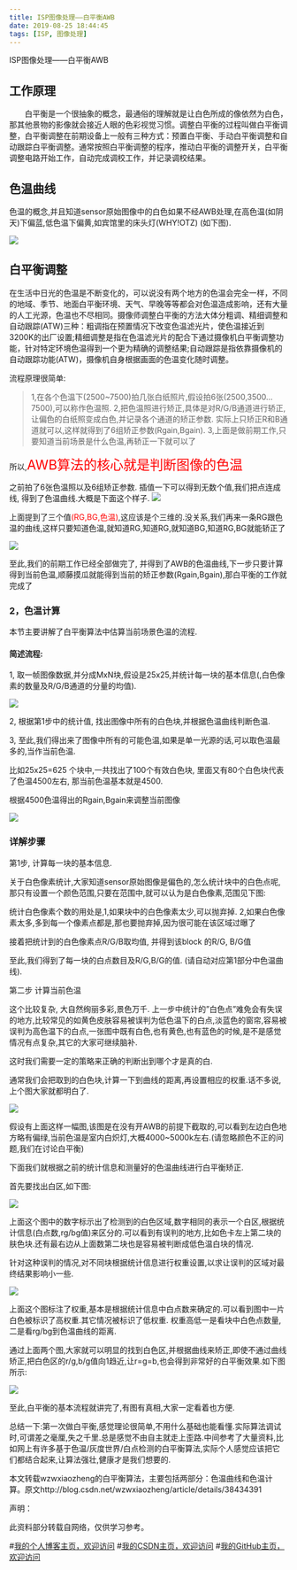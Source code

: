 ```yaml
---
title: ISP图像处理——白平衡AWB
date: 2019-08-25 18:44:45
tags: [ISP, 图像处理]
---
```


ISP图像处理——白平衡AWB
<!--more-->

## 工作原理
　　白平衡是一个很抽象的概念，最通俗的理解就是让白色所成的像依然为白色，那其他景物的影像就会接近人眼的色彩视觉习惯。调整白平衡的过程叫做白平衡调整，白平衡调整在前期设备上一般有三种方式：预置白平衡、手动白平衡调整和自动跟踪白平衡调整。通常按照白平衡调整的程序，推动白平衡的调整开关，白平衡调整电路开始工作，自动完成调校工作，并记录调校结果。

## 色温曲线

色温的概念,并且知道sensor原始图像中的白色如果不经AWB处理,在高色温(如阴天)下偏蓝,低色温下偏黄,如宾馆里的床头灯(WHY!OTZ) (如下图).

  ![](https://img-blog.nos-eastchina1.126.net/blog/BLOG_AWB_1.jpeg)



## 白平衡调整
在生活中日光的色温是不断变化的，可以说没有两个地方的色温会完全一样，不同的地域、季节、地面白平衡环境、天气、早晚等等都会对色温造成影响，还有大量的人工光源，色温也不尽相同。摄像师调整白平衡的方法大体分粗调、精细调整和自动跟踪(ATW)三种：粗调指在预置情况下改变色温滤光片，使色温接近到3200K的出厂设置;精细调整是指在色温滤光片的配合下通过摄像机白平衡调整功能，针对特定环境色温得到一个更为精确的调整结果;自动跟踪是指依靠摄像机的自动跟踪功能(ATW)，摄像机自身根据画面的色温变化随时调整。
 

流程原理很简单:

>1,在各个色温下(2500~7500)拍几张白纸照片,假设拍6张(2500,3500…7500),可以称作色温照.
2,把色温照进行矫正,具体是对R/G/B通道进行轿正,让偏色的白纸照变成白色,并记录各个通道的矫正参数.
 实际上只矫正R和B通道就可以,这样就得到了6组矫正参数(Rgain,Bgain).
3,上面是做前期工作,只要知道当前场景是什么色温,再轿正一下就可以了

所以,<font size=5 color=red>AWB算法的核心就是判断图像的色温</font>

之前拍了6张色温照以及6组矫正参数. 插值一下可以得到无数个值,我们把点连成线, 得到了色温曲线.大概是下面这个样子.
![](http://img.blog.csdn.net/20140808093139634)

上面提到了三个值<font color=red>(RG,BG,色温)</font>,这应该是个三维的.没关系,我们再来一条RG跟色温的曲线,这样只要知道色温,就知道RG,知道RG,就知道BG,知道RG,BG就能轿正了

 ![](http://img.blog.csdn.net/20140808093207074?watermark/2/text/aHR0cDovL2Jsb2cuY3Nkbi5uZXQvd3p3eGlhb3poZW5n/font/5a6L5L2T/fontsize/400/fill/I0JBQkFCMA==/dissolve/70/gravity/Center)

至此,我们的前期工作已经全部做完了, 并得到了AWB的色温曲线,下一步只要计算得到当前色温,顺藤摸瓜就能得到当前的矫正参数(Rgain,Bgain),那白平衡的工作就完成了

### 2，色温计算

本节主要讲解了白平衡算法中估算当前场景色温的流程.

#### 简述流程:

1, 取一帧图像数据,并分成MxN块,假设是25x25,并统计每一块的基本信息(,白色像素的数量及R/G/B通道的分量的均值).

 ![](https://img-blog.nos-eastchina1.126.net/blog/BLOG_AWB_2.jpeg)

2, 根据第1步中的统计值, 找出图像中所有的白色块,并根据色温曲线判断色温.

3, 至此,我们得出来了图像中所有的可能色温,如果是单一光源的话,可以取色温最多的,当作当前色温.

   比如25x25=625 个块中,一共找出了100个有效白色块, 里面又有80个白色块代表了色温4500左右, 那当前色温基本就是4500.

   根据4500色温得出的Rgain,Bgain来调整当前图像

![](http://img.blog.csdn.net/20141029145413687?watermark/2/text/aHR0cDovL2Jsb2cuY3Nkbi5uZXQvd3p3eGlhb3poZW5n/font/5a6L5L2T/fontsize/400/fill/I0JBQkFCMA==/dissolve/70/gravity/Center)

### 详解步骤

第1步, 计算每一块的基本信息.

  
关于白色像素统计,大家知道sensor原始图像是偏色的,怎么统计块中的白色点呢,那只有设置一个颜色范围,只要在范围中,就可以认为是白色像素,范围见下图:



统计白色像素个数的用处是,1,如果块中的白色像素太少,可以抛弃掉. 2,如果白色像素太多,多到每一个像素点都是,那也要抛弃掉,因为很可能在该区域过曝了

   接着把统计到的白色像素点R/G/B取均值, 并得到该block 的R/G,  B/G值

   至此,我们得到了每一块的白点数目及R/G,B/G的值. (请自动对应第1部分中色温曲线).

 

第二步 计算当前色温

   这个比较复杂, 大自然绚丽多彩,景色万千. 上一步中统计的”白色点”难免会有失误的地方,比较常见的如黄色皮肤容易被误判为低色温下的白点,淡蓝色的窗帘,容易被误判为高色温下的白点,一张图中既有白色,也有黄色,也有蓝色的时候,是不是感觉情况有点复杂,其它的大家可继续脑补.

   这时我们需要一定的策略来正确的判断出到哪个才是真的白.

   通常我们会把取到的白色块,计算一下到曲线的距离,再设置相应的权重.话不多说,上个图大家就都明白了.



![](https://img-blog.nos-eastchina1.126.net/blog/BLOG_AWB_SE1.jpeg)



假设有上面这样一幅图,该图是在没有开AWB的前提下截取的,可以看到左边白色地方略有偏绿,当前色温是室内白炽灯,大概4000~5000k左右.(请忽略颜色不正的问题,我们在讨论白平衡)

下面我们就根据之前的统计信息和测量好的色温曲线进行白平衡矫正.

首先要找出白区,如下图:


![](https://img-blog.nos-eastchina1.126.net/blog/BLOG_AWB_SE2.jpeg)



上面这个图中的数字标示出了检测到的白色区域,数字相同的表示一个白区,根据统计信息(白点数,rg/bg值)来区分的.可以看到有误判的地方,比如色卡左上第二块的肤色块.还有最右边从上面数第二块也是容易被判断成低色温白块的情况.

针对这种误判的情况,对不同块根据统计信息进行权重设置,以求让误判的区域对最终结果影响小一些.

![](https://img-blog.nos-eastchina1.126.net/blog/BLOG_AWB_SE3.jpeg)


上面这个图标注了权重,基本是根据统计信息中白点数来确定的.可以看到图中一片白色被标识了高权重.其它情况被标识了低权重. 权重高低一是看块中白色点数量,二是看rg/bg到色温曲线的距离.

   通过上面两个图,大家就可以明显的找到白色区,并根据曲线来矫正,即使不通过曲线矫正,把白色区的r/g,b/g值向1趋近,让r=g=b,也会得到非常好的白平衡效果.如下图所示:

![](http://img.blog.csdn.net/20141029145720071?watermark/2/text/aHR0cDovL2Jsb2cuY3Nkbi5uZXQvd3p3eGlhb3poZW5n/font/5a6L5L2T/fontsize/400/fill/I0JBQkFCMA==/dissolve/70/gravity/Center)

至此,白平衡的基本流程就讲完了,有图有真相,大家一定看着也方便.

总结一下:第一次做白平衡,感觉理论很简单,不用什么基础也能看懂.实际算法调试时,可谓差之毫厘,失之千里.总是感觉不由自主就走上歪路.中间参考了大量资料,比如网上有许多基于色温/灰度世界/白点检测的白平衡算法,实际个人感觉应该把它们都结合起来,让算法强壮,健康才是我们想要的.



本文转载wzwxiaozheng的白平衡算法，主要包括两部分：色温曲线和色温计算。原文http://blog.csdn.net/wzwxiaozheng/article/details/38434391

声明：

此资料部分转载自网络，仅供学习参考。


#[我的个人博客主页，欢迎访问](http://www.aomanhao.top/)
#[我的CSDN主页，欢迎访问](https://blog.csdn.net/Aoman_Hao)
#[我的GitHub主页，欢迎访问](https://github.com/AomanHao)


